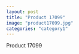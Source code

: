 ```yaml
---
layout: post
title: "Product 17099"
image: "product17099.jpg"
categories: "category1"
---
```

Product 17099

